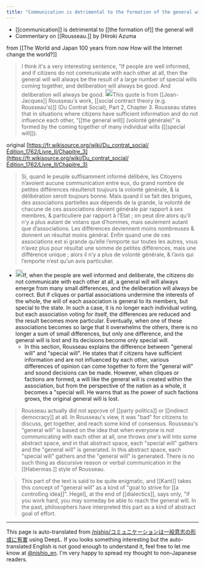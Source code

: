 ```yaml
---
title: "Communication is detrimental to the formation of the general will"
---
```


- [[communication]] is detrimental to [[the formation of]] the general will
- Commentary on [[Rousseau.]] by [Hiroki Azuma

from  [[The World and Japan 100 years from now How will the Internet change the world?]]
> I think it's a very interesting sentence, "If people are well informed, and if citizens do not communicate with each other at all, then the general will will always be the result of a large number of special wills coming together, and deliberation will always be good. And deliberation will always be good.
<img src='https://scrapbox.io/api/pages/nishio-en/gpt/icon' alt='gpt.icon' height="19.5"/>This quote is from [[Jean-Jacques]] Rousseau's work, [[social contract theory (e.g. Rousseau's)]] (Du Contrat Social), Part 2, Chapter 3. Rousseau states that in situations where citizens have sufficient information and do not influence each other, "[[the general will]] (volonté générale)" is formed by the coming together of many individual wills ([[special will]]).

original
[https://fr.wikisource.org/wiki/Du_contrat_social/Édition_1762/Livre_II/Chapitre_3](https://fr.wikisource.org/wiki/Du_contrat_social/Édition_1762/Livre_II/Chapitre_3)
> Si, quand le peuple suffisamment informé délibére, les Citoyens n’avoient aucune communication entre eux, du grand nombre de petites différences résulteroit toujours la volonté générale, & la délibération seroit toujours bonne. Mais quand il se fait des brigues, des associations partielles aux dépends de la grande, la volonté de chacune de ces associations devient générale par rapport à ses membres, & particuliere par rapport à l’Etat ; on peut dire alors qu’il n’y a plus autant de votans que d’hommes, mais seulement autant que d’associations. Les différences deviennent moins nombreuses & donnent un résultat moins général. Enfin quand une de ces associations est si grande qu’elle l’emporte sur toutes les autres, vous n’avez plus pour résultat une somme de petites différences, mais une différence unique ; alors il n’y a plus de volonté générale, & l’avis qui l’emporte n’est qu’un avis particulier.
- <img src='https://scrapbox.io/api/pages/nishio-en/gpt/icon' alt='gpt.icon' height="19.5"/>If, when the people are well informed and deliberate, the citizens do not communicate with each other at all, a general will will always emerge from many small differences, and the deliberation will always be correct. But if cliques or partial associations undermine the interests of the whole, the will of each association is general to its members, but special to the state. In such a case, it is no longer each individual voting, but each association voting for itself, the differences are reduced and the result becomes more particular. Eventually, when one of these associations becomes so large that it overwhelms the others, there is no longer a sum of small differences, but only one difference, and the general will is lost and its decisions become only special will.
    - In this section, Rousseau explains the difference between "general will" and "special will". He states that if citizens have sufficient information and are not influenced by each other, various differences of opinion can come together to form the "general will" and sound decisions can be made. However, when cliques or factions are formed, a will like the general will is created within the association, but from the perspective of the nation as a whole, it becomes a "special will. He warns that as the power of such factions grows, the original general will is lost.

> Rousseau actually did not approve of [[party politics]] or [[indirect democracy]] at all. In Rousseau's view, it was "bad" for citizens to discuss, get together, and reach some kind of consensus. Rousseau's "general will" is based on the idea that when everyone is not communicating with each other at all, one throws one's will into some abstract space, and in that abstract space, each "special will" gathers and the "general will" is generated. In this abstract space, each "special will" gathers and the "general will" is generated. There is no such thing as discursive reason or verbal communication in the [[Habermas.]] style of Rousseau.

> This part of the text is said to be quite enigmatic, and [[Kant]] takes this concept of "general will" as a kind of "goal to strive for [[a controlling idea]]". Hegel], at the end of [[dialectics]], says only, "If you work hard, you may someday be able to reach the general will. In the past, philosophers have interpreted this part as a kind of abstract goal of effort.

---
This page is auto-translated from [/nishio/コミュニケーションは一般意志の形成に有害](https://scrapbox.io/nishio/コミュニケーションは一般意志の形成に有害) using DeepL. If you looks something interesting but the auto-translated English is not good enough to understand it, feel free to let me know at [@nishio_en](https://twitter.com/nishio_en). I'm very happy to spread my thought to non-Japanese readers.